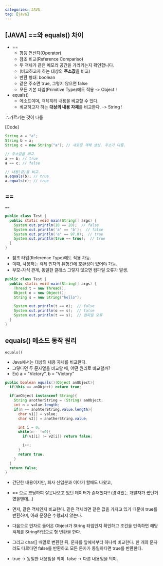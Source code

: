 ```yaml
---
categories: JAVA
tag: [java]
---
```


## [JAVA] ==와 equals() 차이

- ==
  - 항등 연산자(Operator)
  - 참조 비교(Reference Compariso)
  - 두 객체가 같은 메모리 공간을 가리키는지 확인합니다.
  - (비교하고자 하는 대상의 **주소값**을 비교)
  - 반환 형태: boolean
  - 같은 주소면 true, 그렇지 않으면 false
  - 모든 기본 타입(Primitive Type)에도 적용 -> Object !
- equals()
  - 메소드이며, 객체끼리 내용을 비교할 수 있다.
  - 비교하고자 하는 **대상의 내용 자체**를 비교한다. -> String !

∴가르키는 것이 다름

[Code]

```java
String a = "a";
String b = a;
String c = new String("a"); // 새로운 객체 생성. 주소가 다름.

// 주소값을 비교.
a == b; // true
a == c; // false

// 내용(값)을 비교.
a.equals(b); // true
a.equals(c); // true
```

## ==

`==`

```java
public class Test {
  public static void main(String[] args) {
    System.out.println(10 == 20);  // false
    System.out.println('a' == 'b');  // false
    System.out.println('a' == 97.0);  // true
    System.out.println(true == true);  // true
  }
}
```

- 참조 타입(Reference Type)에도 적용 가능.
- 이때, 사용하는 객체 인자의 유형간에 호환성이 있어야 가능.
- 부모-자식 관계, 동일한 클래스 그렇지 않으면 컴파일 오류가 발생.

```java
public class Test {
  public static void main(String[] args) {
    Thread t = new Thread();
    Object o = new Object();
    String s = new String("hello");

    System.out.println(t == o);  // false
    System.out.println(o == s);  // false
    System.out.println(t == s);  // 컴파일 오류
  }
}
```

## equals() 메소드 동작 원리

`equals()`

- Java에서는 대상의 내용 자체를 비교한다.
- 그렇다면 두 문자열을 비교할 때, 어떤 원리로 비교할까?
- Ex) a = "Victory", b = "Victory"

```java
public boolean equals()(Object anObject){
  if(this == anObject) return true;

  if(anObject instanceof String){
    String anotherString = (String) anObject;
    int n = value.length;
    if(n == anohterString.value.length){
      char v1[] = value;
      char v2[] = anotherString.value;

      int i = 0;
      while(n-- !=0){
        if(v1[i] != v2[i]) return false;

        i++;
      }
      return true;
    }
  }
  return false;
}
```

- 간단한 내용이지만, 회사 신입분과 이야기 할때도 나왔고,
- == 으로 코딩하여 잘못나오고 있던 데이터가 존재했다!! (경력있는 개발자가 짰던거였을텐데...)

- 먼저, 같은 객체인지 비교한다. 같은 객체라면 같은 값을 가지고 있기 때문에 true를 반환하며, 아래 문장은 수행되지 않는다.
- 다음으로 인자로 들어온 Object가 String 타입인지 확인하고 조건을 만족하면 해당 객체를 String타입으로 형 변환을 한다.
- 그리고 char[] 배열로 변환한 뒤, 문자를 앞에서부터 하나씩 비교한다. 한 개의 문자라도 다르다면 false를 반환하고 모든 문자가 동일하다면 true를 반환한다.
- true -> 동일한 내용임을 의미. false -> 다른 내용임을 의미.
